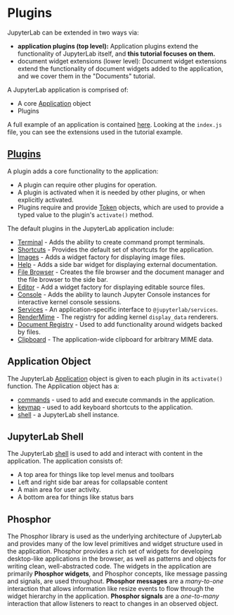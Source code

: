 # Plugins

JupyterLab can be extended in two ways via:

- **application plugins (top level):** Application plugins extend the
  functionality of JupyterLab itself, and **this tutorial focuses on them.**
- document widget extensions (lower level): Document widget extensions extend
  the functionality of document widgets added to the application, and we cover
  them in the "Documents" tutorial.

A JupyterLab application is comprised of:
- A core [Application](https://github.com/phosphorjs/phosphide/blob/master/src/core/application.ts) object
- Plugins

A full example of an application is contained [here](https://github.com/jupyterlab/jupyterlab/tree/master/examples/lab).
Looking at the `index.js` file, you can see the extensions 
used in the tutorial example.

## [Plugins](http://phosphorjs.github.io/phosphor/api/interfaces/_ui_application_.application.iplugin.html)
A plugin adds a core functionality to the application:
- A plugin can require other plugins for operation.
- A plugin is activated when it is needed by other plugins, or when explicitly
activated.
- Plugins require and provide [Token](http://phosphorjs.github.io/phosphor/api/classes/_core_token_.token.html) objects, which are used to provide
a typed value to the plugin's `activate()` method.

The default plugins in the JupyterLab application include:
- [Terminal](http://jupyterlab.github.io/jupyterlab/modules/_terminal_plugin_.html) - Adds the ability to create command prompt terminals.
- [Shortcuts](http://jupyterlab.github.io/jupyterlab/modules/_shortcuts_plugin_.html) - Provides the default set of shortcuts for the application.
- [Images](http://jupyterlab.github.io/jupyterlab/modules/_imagewidget_plugin_.html) - Adds a widget factory for displaying image files.
- [Help](http://jupyterlab.github.io/jupyterlab/modules/_help_plugin_.html) - Adds a side bar widget for displaying external documentation.
- [File Browser](http://jupyterlab.github.io/jupyterlab/modules/_filebrowser_plugin_.html) - Creates the file browser and the document manager and the file browser to the side bar.
- [Editor](http://jupyterlab.github.io/jupyterlab/modules/_editorwidget_plugin_.html) - Add a widget factory for displaying editable source files.
- [Console](http://jupyterlab.github.io/jupyterlab/modules/_console_plugin_.html) - Adds the ability to launch Jupyter Console instances for
interactive kernel console sessions.
- [Services](http://jupyterlab.github.io/jupyterlab/modules/_services_plugin_.html#plugin) - An application-specific interface to `@jupyterlab/services`.
- [RenderMime](http://jupyterlab.github.io/jupyterlab/modules/_rendermime_plugin_.html#plugin) - The registry for adding kernel `display_data` renderers.
- [Document Registry](http://jupyterlab.github.io/jupyterlab/modules/_docregistry_plugin_.html#plugin) - Used to add functionality around widgets backed by files.
- [Clipboard](http://jupyterlab.github.io/jupyterlab/modules/_clipboard_plugin_.html#plugin) - The application-wide clipboard for arbitrary MIME data.

## Application Object
The JupyterLab [Application](http://phosphorjs.github.io/phosphor/api/classes/_ui_application_.application.html) object is given to each plugin in 
its `activate()` function.  The Application object has a:
- [commands](http://phosphorjs.github.io/phosphor/api/classes/_ui_application_.application.html#commands) - used to add and execute commands in the application. 
- [keymap](http://phosphorjs.github.io/phosphor/api/classes/_ui_application_.application.html#keymap) - used to add keyboard shortcuts to the application.
- [shell](http://phosphorjs.github.io/phosphor/api/classes/_ui_application_.application.html#shell) - a JupyterLab shell instance.

## JupyterLab Shell
The JupyterLab [shell](http://jupyterlab.github.io/jupyterlab/classes/_application_shell_.applicationshell.html) is used to add and interact with content in the 
application.  The application consists of:

- A top area for things like top level menus and toolbars
- Left and right side bar areas for collapsable content
- A main area for user activity.
- A bottom area for things like status bars

## Phosphor
The Phosphor library is used as the underlying architecture of JupyterLab and provides 
many of the low level primitives and widget structure used in the application.
Phosphor provides a rich set of widgets for developing desktop-like applications
in the browser, as well as patterns and objects for writing clean, 
well-abstracted code.  The widgets in the application are primarily **Phosphor 
widgets**, and Phosphor concepts, like message passing and signals, are used
throughout.  **Phosphor messages** are a *many-to-one* interaction that allows
information like resize events to flow through the widget hierarchy in 
the application.  **Phosphor signals** are a *one-to-many* interaction that allow
listeners to react to changes in an observed object.

